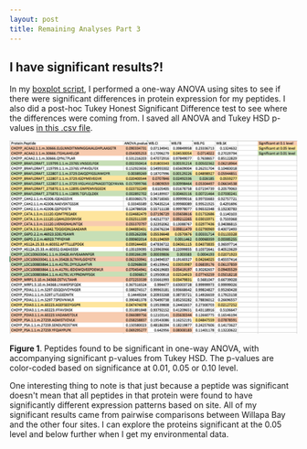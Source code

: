 ```yaml
---
layout: post
title: Remaining Analyses Part 3
---
```


## I have significant results?!

In my [boxplot script](https://github.com/RobertsLab/project-oyster-oa/blob/master/analyses/DNR_SRM_20170902/2017-10-10-Troubleshooting/2017-11-05-Integrated-Dataset/2017-11-06-Boxplots/2017-11-06-Protein-Area-Boxplots-after-Integration.R), I performed a one-way ANOVA using sites to see if there were significant differences in protein expression for my peptides. I also did a post-hoc Tukey Honest Significant Difference test to see where the differences were coming from. I saved all ANOVA and Tukey HSD p-values [in this .csv file](https://github.com/RobertsLab/project-oyster-oa/blob/master/analyses/DNR_SRM_20170902/2017-10-10-Troubleshooting/2017-11-05-Integrated-Dataset/2017-11-06-Boxplots/2017-11-06-OneWayANOVA-TukeyHSD-by-Site-pValues.csv).

![Annotated-results](https://raw.githubusercontent.com/RobertsLab/project-oyster-oa/master/analyses/DNR_SRM_20170902/2017-10-10-Troubleshooting/2017-11-05-Integrated-Dataset/2017-11-06-Boxplots/2017-11-06-Annotated-Results.jpeg)

**Figure 1**. Peptides found to be significant in one-way ANOVA, with accompanying significant p-values from Tukey HSD. The p-values are color-coded based on significance at 0.01, 0.05 or 0.10 level.

One interesting thing to note is that just because a peptide was significant doesn't mean that all peptides in that protein were found to have significantly different expression patterns based on site. All of my significant results came from pairwise comparisons between Willapa Bay and the other four sites. I can explore the proteins significant at the 0.05 level and below further when I get my environmental data.
